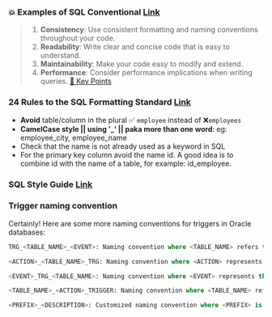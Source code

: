 ### 💥 Examples of SQL Conventional [Link](https://github.com/Ayon-SSP/SQL/blob/main/B%5D_PL-SQL%20(Oracle)/Oracle%20Notes/1%5D_Oracle%20baby/README.md)

> 1. **Consistency**: Use consistent formatting and naming conventions throughout your code.
> 2. **Readability**: Write clear and concise code that is easy to understand.
> 3. **Maintainability**: Make your code easy to modify and extend.
> 4. **Performance**: Consider performance implications when writing queries. [🔑 Key Points](https://gemini.google.com/app/88fb0a8eb06acc68)

### 24 Rules to the SQL Formatting Standard [Link](https://learnsql.com/blog/24-rules-sql-code-formatting-standard/)
- **Avoid** table/column in the plural ✅ `employee` instead of ❌`employees`
- **CamelCase style || using '_' || paka more than one word**: eg: employee_city, employee_name
- Check that the name is not already used as a keyword in SQL
- For the primary key column avoid the name id. A good idea is to combine id with the name of a table, for example: id_employee.

### SQL Style Guide [Link](https://handbook.gitlab.com/handbook/business-technology/data-team/platform/sql-style-guide/)

### Trigger naming convention

Certainly! Here are some more naming conventions for triggers in Oracle databases:
```sql
TRG_<TABLE_NAME>_<EVENT>: Naming convention where <TABLE_NAME> refers to the table associated with the trigger and <EVENT> represents the database event that triggers the action, such as INSERT, UPDATE, or DELETE. For example, TRG_EMPLOYEE_INSERT or TRG_ORDER_UPDATE.

<ACTION>_<TABLE_NAME>_TRG: Naming convention where <ACTION> represents the action that triggers the event, such as BEFORE or AFTER, and <TABLE_NAME> refers to the associated table. For example, BEFORE_EMPLOYEE_UPDATE_TRG or AFTER_ORDER_INSERT_TRG.

<EVENT>_TRG_<TABLE_NAME>: Naming convention where <EVENT> represents the database event and <TABLE_NAME> refers to the table associated with the trigger. For example, INSERT_TRG_EMPLOYEE or UPDATE_TRG_ORDER.

<TABLE_NAME>_<ACTION>_TRIGGER: Naming convention where <TABLE_NAME> refers to the associated table, and <ACTION> represents the action that triggers the event. For example, EMPLOYEE_BEFORE_INSERT_TRIGGER or ORDER_AFTER_UPDATE_TRIGGER.

<PREFIX>_<DESCRIPTION>: Customized naming convention where <PREFIX> is a descriptive prefix indicating the type of trigger (e.g., BEF for BEFORE triggers, AFT for AFTER triggers), and <DESCRIPTION> provides a brief description of the trigger's purpose. For example, BEF_EMPLOYEE_INSERT_CHECK or AFT_ORDER_UPDATE_AUDIT.

```
